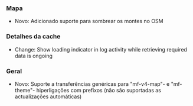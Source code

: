 
### Mapa
- Novo: Adicionado suporte para sombrear os montes no OSM

### Detalhes da cache
- Change: Show loading indicator in log activity while retrieving required data is ongoing

### Geral
- Novo: Suporte a transferências genéricas para "mf-v4-map"- e "mf-theme"- hiperligações com prefixos (não são suportadas as actualizações automáticas)
